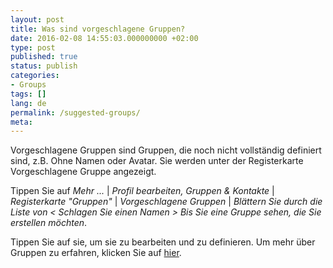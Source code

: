 ```yaml
---
layout: post
title: Was sind vorgeschlagene Gruppen?
date: 2016-02-08 14:55:03.000000000 +02:00
type: post
published: true
status: publish
categories:
- Groups
tags: []
lang: de
permalink: /suggested-groups/
meta:
---
```


Vorgeschlagene Gruppen sind Gruppen, die noch nicht vollständig definiert sind, z.B. Ohne Namen oder Avatar. Sie werden unter der Registerkarte Vorgeschlagene Gruppe angezeigt.

Tippen Sie auf *Mehr ...* \| *Profil bearbeiten, Gruppen &amp; Kontakte* \| *Registerkarte "Gruppen"* \| *Vorgeschlagene Gruppen* \| *Blättern Sie durch die Liste von &lt; Schlagen Sie einen Namen &gt; Bis Sie eine Gruppe sehen, die Sie erstellen möchten*.

Tippen Sie auf sie, um sie zu bearbeiten und zu definieren. Um mehr über Gruppen zu erfahren, klicken Sie auf [hier](/naming-a-group-and-setting-a-photo/).
